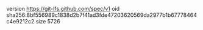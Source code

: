 version https://git-lfs.github.com/spec/v1
oid sha256:8bf556989c1838d2b7f41ad3fde47203620569da2977b1b67778464c4e9212c2
size 5726
